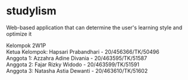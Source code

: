# studylism
Web-based application that can determine the user's learning style and optimize it

Kelompok 2W1P\
Ketua Kelompok: Hapsari Prabandhari - 20/456366/TK/50496\
Anggota 1: Azzahra Adine Divania - 20/463595/TK/51587\
Anggota 2: Fajar Rizky Widodo - 20/463599/TK/51591\
Anggota 3: Natasha Astia Dewanti - 20/463610/TK/51602

